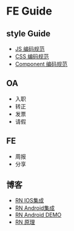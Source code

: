 # FE Guide

## style Guide

* [JS 编码规范](./js.md)
* [CSS 编码规范](./css.md)
* [Component 编码规范](./component.md)

## OA

* 入职
* 转正
* 发票
* 请假

## FE

* 周报
* 分享

## 博客

* [RN IOS集成](https://github.com/zzzzc/rndemo)
* [RN Android集成](https://github.com/slashhuang/blog/issues/11)
* [RN Android DEMO](https://github.com/wjs/RNAndroidDemo)
* [RN 原理](https://github.com/slashhuang/blog/issues/12)


